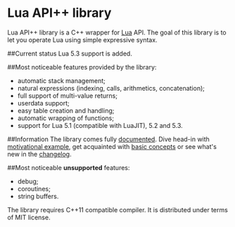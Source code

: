 # Lua API++ library
Lua API++ library is a C++ wrapper for [Lua](http://www.lua.org/) API.
The goal of this library is to let you operate Lua using simple expressive syntax.

##Current status
Lua 5.3 support is added.

##Most noticeable features provided by the library:
* automatic stack management;
* natural expressions (indexing, calls, arithmetics, concatenation);
* full support of multi-value returns;
* userdata support;
* easy table creation and handling;
* automatic wrapping of functions;
* support for Lua 5.1 (compatible with LuaJIT), 5.2 and 5.3.

##Information
The library comes fully [documented](doc/html/index.html). Dive head-in with [motivational example](doc/html/motivational_example.html),
get acquainted with [basic concepts](doc/html/basic_concepts.html) or see what's new in the [changelog](doc/html/changelog.html).

##Most noticeable **unsupported** features:
* debug;
* coroutines;
* string buffers.

The library requires C++11 compatible compiler. It is distributed under terms of MIT license.
